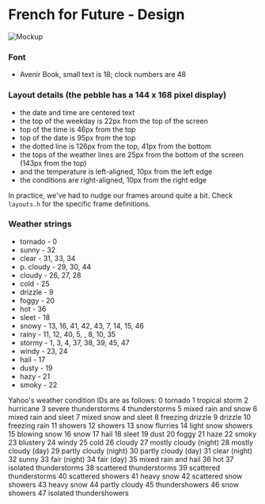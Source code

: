French for Future - Design
=================================
![Mockup](https://raw.github.com/lepinsk/akaoka-sans/master/Mockup.png)

### Font
* Avenir Book, small text is 18; clock numbers are 48

### Layout details (the pebble has a 144 x 168 pixel display)

* the date and time are centered text
* the top of the weekday is 22px from the top of the screen
* top of the time is 46px from the top
* top of the date is 95px from the top
* the dotted line is 126px from the top, 41px from the bottom
* the tops of the weather lines are 25px from the bottom of the screen (143px from the top)
* and the temperature is left-aligned, 10px from the left edge
* the conditions are right-aligned, 10px from the right edge

In practice, we've had to nudge our frames around quite a bit. Check ```layouts.h``` for the specific frame definitions.

### Weather strings

* tornado - 0
* sunny - 32
* clear - 31, 33, 34
* p. cloudy - 29, 30, 44
* cloudy - 26, 27, 28 
* cold - 25
* drizzle - 9
* foggy - 20
* hot - 36
* sleet - 18
* snowy - 13, 16, 41, 42, 43, 7, 14, 15, 46
* rainy - 11, 12, 40, 5, , 8, 10, 35
* stormy - 1, 3, 4, 37, 38, 39, 45, 47
* windy - 23, 24
* hail - 17
* dusty - 19
* hazy - 21
* smoky - 22


Yahoo's weather condition IDs are as follows:
0 tornado
1 tropical storm
2 hurricane
3 severe thunderstorms
4 thunderstorms
5 mixed rain and snow
6 mixed rain and sleet
7 mixed snow and sleet
8 freezing drizzle
9 drizzle
10  freezing rain
11  showers
12  showers
13  snow flurries
14  light snow showers
15  blowing snow
16  snow
17  hail
18  sleet
19  dust
20  foggy
21  haze
22  smoky
23  blustery
24  windy
25  cold
26  cloudy
27  mostly cloudy (night)
28  mostly cloudy (day)
29  partly cloudy (night)
30  partly cloudy (day)
31  clear (night)
32  sunny
33  fair (night)
34  fair (day)
35  mixed rain and hail
36  hot
37  isolated thunderstorms
38  scattered thunderstorms
39  scattered thunderstorms
40  scattered showers
41  heavy snow
42  scattered snow showers
43  heavy snow
44  partly cloudy
45  thundershowers
46  snow showers
47  isolated thundershowers
